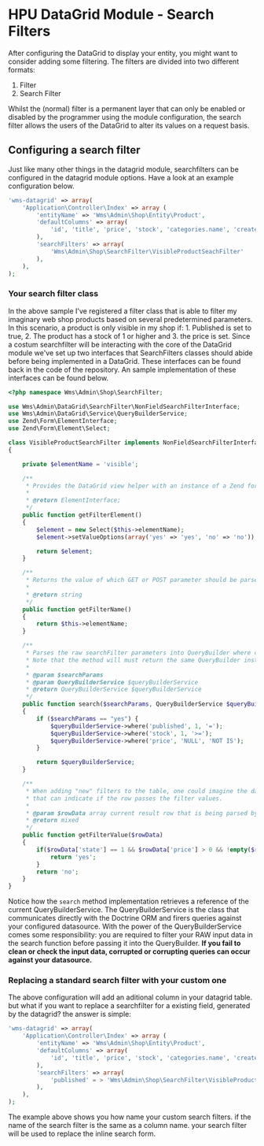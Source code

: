 # HPU DataGrid Module - Search Filters
After configuring the DataGrid to display your entity, you might want to consider adding some filtering. The filters are divided into two different formats:

1. Filter
2. Search Filter

Whilst the (normal) filter is a permanent layer that can only be enabled or disabled by the programmer using the module configuration, the search filter allows the users of the DataGrid to alter its values on a request basis.

## Configuring a search filter
Just like many other things in the datagrid module, searchfilters can be configured in the datagrid module options. Have a look at an example configuration below.
    
```php
'wms-datagrid' => array(
    'Application\Controller\Index' => array (
        'entityName' => 'Wms\Admin\Shop\Entity\Product',
        'defaultColumns' => array(
            'id', 'title', 'price', 'stock', 'categories.name', 'created', 'published'
        ),
        'searchFilters' => array(
            'Wms\Admin\Shop\SearchFilter\VisibleProductSeachFilter'
        ),
    ),
);
```
    
    
### Your search filter class
In the above sample I've registered a filter class that is able to filter my imaginary web shop products based on several predetermined parameters. In this scenario, a product is only visible in my shop if: 1. Published is set to true, 2. The product has a stock of 1 or higher and 3. the price is set. Since a costum searchfilter will be interacting with the core of the DataGrid module we've set up two interfaces that SearchFilters classes should abide before being implemented in a DataGrid. These interfaces can be found back in the code of the repository. An sample implementation of these interfaces can be found below.

```php
<?php namespace Wms\Admin\Shop\SearchFilter;

use Wms\Admin\DataGrid\SearchFilter\NonFieldSearchFilterInterface;
use Wms\Admin\DataGrid\Service\QueryBuilderService;
use Zend\Form\ElementInterface;
use Zend\Form\Element\Select;

class VisibleProductSearchFilter implements NonFieldSearchFilterInterface
{

    private $elementName = 'visible';

    /**
     * Provides the DataGrid view helper with an instance of a Zend form Element.
     *
     * @return ElementInterface;
     */
    public function getFilterElement()
    {
        $element = new Select($this->elementName);
        $element->setValueOptions(array('yes' => 'yes', 'no' => 'no'));

        return $element;
    }

    /**
     * Returns the value of which GET or POST parameter should be parsed by this SearchFilter
     *
     * @return string
     */
    public function getFilterName()
    {
        return $this->elementName;
    }

    /**
     * Parses the raw searchFilter parameters into QueryBuilder where clauses.
     * Note that the method will must return the same QueryBuilder instance.
     *
     * @param $searchParams
     * @param QueryBuilderService $queryBuilderService
     * @return QueryBuilderService $queryBuilderService
     */
    public function search($searchParams, QueryBuilderService $queryBuilderService)
    {
        if ($searchParams == "yes") {
            $queryBuilderService->where('published', 1, '=');
            $queryBuilderService->where('stock', 1, '>=');
            $queryBuilderService->where('price', 'NULL', 'NOT IS');
        }

        return $queryBuilderService;
    }

    /**
     * When adding "new" filters to the table, one could imagine the data should receive a additional field
     * that can indicate if the row passes the filter values.
     *
     * @param $rowData array current result row that is being parsed by the Datagrid table
     * @return mixed
     */
    public function getFilterValue($rowData)
    {
        if($rowData['state'] == 1 && $rowData['price'] > 0 && !empty($rowData['price'])) {
            return 'yes';
        }
        return 'no';
    }
}
```

Notice how the `search` method implementation retrieves a reference of the current QueryBuilderService.  The QueryBuilderService is the class that communicates directly with the Doctrine ORM and firers queries against your configured datasource. With the power of the QueryBuilderService comes some responsibility: you are required to filter your RAW input data in the search function before passing it into the QueryBuilder. **If you fail to clean or check the input data, corrupted or corrupting queries can occur against your datasource.**

### Replacing a standard search filter with your custom one
The above configuration will add an aditional column in your datagrid table. but what if you want to replace a searchfilter for a existing field, generated by the datagrid? the answer is simple: 
```php
'wms-datagrid' => array(
    'Application\Controller\Index' => array (
        'entityName' => 'Wms\Admin\Shop\Entity\Product',
        'defaultColumns' => array(
            'id', 'title', 'price', 'stock', 'categories.name', 'created', 'published'
        ),
        'searchFilters' => array(
            'published' = > 'Wms\Admin\Shop\SearchFilter\VisibleProductSeachFilter'
        ),
    ),
);
```
    
 The example above shows you how name your custom search filters. if the name of the search filter is the same as a column name. your search filter will be used to replace the inline search form.